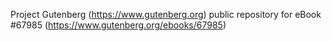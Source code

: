 Project Gutenberg (https://www.gutenberg.org) public repository for
eBook #67985 (https://www.gutenberg.org/ebooks/67985)
